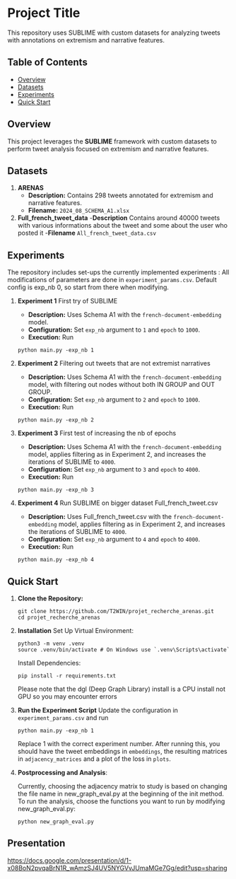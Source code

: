 # Project Title

This repository uses SUBLIME with custom datasets for analyzing tweets with annotations on extremism and narrative features.

## Table of Contents

- [Overview](#overview)
- [Datasets](#datasets)
- [Experiments](#experiments)
- [Quick Start](#quick-start)

## Overview

This project leverages the **SUBLIME** framework with custom datasets to perform tweet analysis focused on extremism and narrative features.

## Datasets

1. **ARENAS**
   - **Description:** Contains 298 tweets annotated for extremism and narrative features.
   - **Filename:** `2024_08_SCHEMA_A1.xlsx`
2. **Full_french_tweet_data** -**Description** Contains around 40000 tweets with various informations about the tweet and some about the user who posted it -**Filename** `All_french_tweet_data.csv`

## Experiments

The repository includes set-ups the currently implemented experiments :
All modifications of parameters are done in `experiment_params.csv`.
Default config is exp_nb 0, so start from there when modifying.

1. **Experiment 1** First try of SUBLIME
   - **Description:** Uses Schema A1 with the `french-document-embedding` model.
   - **Configuration:** Set `exp_nb` argument to `1` and `epoch` to `1000`.
   - **Execution:** Run
   ```
   python main.py -exp_nb 1
   ```
2. **Experiment 2** Filtering out tweets that are not extremist narratives

   - **Description:** Uses Schema A1 with the `french-document-embedding` model, with filtering out nodes without both IN GROUP and OUT GROUP.
   - **Configuration:** Set `exp_nb` argument to `2` and `epoch` to `1000`.
   - **Execution:** Run

   ```
   python main.py -exp_nb 2
   ```

3. **Experiment 3** First test of increasing the nb of epochs
   - **Description:** Uses Schema A1 with the `french-document-embedding` model, applies filtering as in Experiment 2, and increases the iterations of SUBLIME to `4000`.
   - **Configuration:** Set `exp_nb` argument to `3` and `epoch` to `4000`.
   - **Execution:** Run
   ```
   python main.py -exp_nb 3
   ```
4. **Experiment 4** Run SUBLIME on bigger dataset Full_french_tweet.csv
   - **Description:** Uses Full_french_tweet.csv with the `french-document-embedding` model, applies filtering as in Experiment 2, and increases the iterations of SUBLIME to `4000`.
   - **Configuration:** Set `exp_nb` argument to `4` and `epoch` to `4000`.
   - **Execution:** Run
   ```
   python main.py -exp_nb 4
   ```

## Quick Start

1. **Clone the Repository:**

   ```
   git clone https://github.com/T2WIN/projet_recherche_arenas.git
   cd projet_recherche_arenas
   ```

2. **Installation**
   Set Up Virtual Environment:

   ```
   python3 -m venv .venv
   source .venv/bin/activate # On Windows use `.venv\Scripts\activate`
   ```

   Install Dependencies:

   ```
   pip install -r requirements.txt
   ```

   Please note that the dgl (Deep Graph Library) install is a CPU install not GPU so you may encounter errors

3. **Run the Experiment Script**
   Update the configuration in `experiment_params.csv` and run

   ```
   python main.py -exp_nb 1
   ```

   Replace 1 with the correct experiment number.
   After running this, you should have the tweet embeddings in `embeddings`, the resulting matrices in `adjacency_matrices` and a plot of the loss in `plots`.

4. **Postprocessing and Analysis**:

   Currently, choosing the adjacency matrix to study is based on changing the file name in new_graph_eval.py at the beginning of the init method.
   To run the analysis, choose the functions you want to run by modifying new_graph_eval.py:

   ```
   python new_graph_eval.py
   ```

## Presentation

https://docs.google.com/presentation/d/1-x08BoN2pvqaBrN1R_wAmzSJ4UV5NYGVvJUmaMGe7Gg/edit?usp=sharing
